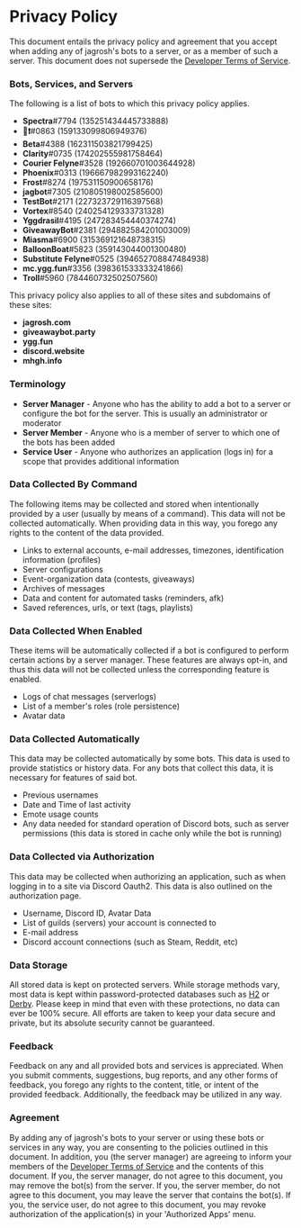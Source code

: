 # Privacy Policy

This document entails the privacy policy and agreement that you accept when adding any of jagrosh's bots to a server, or as a member of such a server. This document does not supersede the [Developer Terms of Service](https://discordapp.com/developers/docs/legal).


### Bots, Services, and Servers
The following is a list of bots to which this privacy policy applies.
* **Spectra**#7794 (135251434445733888)
* **💾❗**#0863 (159133099806949376)
* **Beta**#4388 (162311503821799425)
* **Clarity**#0735 (174202555981758464)
* **Courier Felyne**#3528 (192660701003644928)
* **Phoenix**#0313 (196667982993162240)
* **Frost**#8274 (197531150900658176)
* **jagbot**#7305 (210805198002585600)
* **TestBot**#2171 (227323729116397568)
* **Vortex**#8540 (240254129333731328)
* **Yggdrasil**#4195 (247283454440374274)
* **GiveawayBot**#2381 (294882584201003009)
* **Miasma**#6900 (315369121648738315)
* **BalloonBoat**#5823 (359143044001300480)
* **Substitute Felyne**#0525 (394652708847484938)
* **mc.ygg.fun**#3356 (398361533333241866)
* **Troll**#5960 (784460732502507560)

This privacy policy also applies to all of these sites and subdomains of these sites:
* **jagrosh.com**
* **giveawaybot.party**
* **ygg.fun**
* **discord.website**
* **mhgh.info**



### Terminology
* **Server Manager** - Anyone who has the ability to add a bot to a server or configure the bot for the server. This is usually an administrator or moderator
* **Server Member** - Anyone who is a member of server to which one of the bots has been added
* **Service User** - Anyone who authorizes an application (logs in) for a scope that provides additional information



### Data Collected By Command
The following items may be collected and stored when intentionally provided by a user (usually by means of a command). This data will not be collected automatically. When providing data in this way, you forego any rights to the content of the data provided.
* Links to external accounts, e-mail addresses, timezones, identification information (profiles)
* Server configurations
* Event-organization data (contests, giveaways)
* Archives of messages
* Data and content for automated tasks (reminders, afk)
* Saved references, urls, or text (tags, playlists)



### Data Collected When Enabled
These items will be automatically collected if a bot is configured to perform certain actions by a server manager. These features are always opt-in, and thus this data will not be collected unless the corresponding feature is enabled.
* Logs of chat messages (serverlogs)
* List of a member's roles (role persistence)
* Avatar data



### Data Collected Automatically
This data may be collected automatically by some bots. This data is used to provide statistics or history data. For any bots that collect this data, it is necessary for features of said bot.
* Previous usernames
* Date and Time of last activity
* Emote usage counts
* Any data needed for standard operation of Discord bots, such as server permissions (this data is stored in cache only while the bot is running)



### Data Collected via Authorization
This data may be collected when authorizing an application, such as when logging in to a site via Discord Oauth2. This data is also outlined on the authorization page.
* Username, Discord ID, Avatar Data
* List of guilds (servers) your account is connected to
* E-mail address
* Discord account connections (such as Steam, Reddit, etc)



### Data Storage
All stored data is kept on protected servers. While storage methods vary, most data is kept within password-protected databases such as [H2](http://www.h2database.com) or [Derby](https://db.apache.org/derby/). Please keep in mind that even with these protections, no data can ever be 100% secure. All efforts are taken to keep your data secure and private, but its absolute security cannot be guaranteed.



### Feedback
Feedback on any and all provided bots and services is appreciated. When you submit comments, suggestions, bug reports, and any other forms of feedback, you forego any rights to the content, title, or intent of the provided feedback. Additionally, the feedback may be utilized in any way.



### Agreement
By adding any of jagrosh's bots to your server or using these bots or services in any way, you are consenting to the policies outlined in this document. In addition, you (the server manager) are agreeing to inform your members of the [Developer Terms of Service](https://discordapp.com/developers/docs/legal) and the contents of this document. If you, the server manager, do not agree to this document, you may remove the bot(s) from the server. If you, the server member, do not agree to this document, you may leave the server that contains the bot(s). If you, the service user, do not agree to this document, you may revoke authorization of the application(s) in your 'Authorized Apps' menu.

